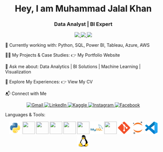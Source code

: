 <h1 align="center">Hey, I am Muhammad Jalal Khan</h1>
<h3 align="center">Data Analyst | BI Expert</h3>

<p align="center">
<a href="https://www.linkedin.com/in/mjalalkhan/">
<img src="https://img.shields.io/badge/LinkedIn-Profile-blue?logo=linkedin" />
</a>
<a href="https://jalaldataworks.netlify.app/">
<img src="https://img.shields.io/badge/Portfolio-Website-green?logo=google-chrome" />
</a>
<a href="mailto:m.jalalkhanktk@gmail.com">
<img src="https://img.shields.io/badge/Gmail-Email-red?logo=gmail" />
</a>
</p>

🌱 Currently working with: Python, SQL, Power BI, Tableau, Azure, AWS

👨‍💻 My Projects & Case Studies: 👉 My Portfolio Website

💬 Ask me about: Data Analytics | BI Solutions | Machine Learning | Visualization

📄 Explore My Experiences: 👉 View My CV

📬 Connect with Me
<p align="center">
<a href="mailto:m.jalalkhanktk@gmail.com" target="_blank">
<img src="https://img.icons8.com/color/48/000000/gmail--v1.png" alt="Gmail" width="40" height="40"/>
</a>
<a href="https://www.linkedin.com/in/mjalalkhan/" target="_blank">
<img src="https://img.icons8.com/color/48/000000/linkedin.png" alt="LinkedIn" width="40" height="40"/>
</a>
<a href="https://www.kaggle.com/muhammadjalalkhanktk" target="_blank">
<img src="https://upload.wikimedia.org/wikipedia/commons/7/7c/Kaggle_logo.png" alt="Kaggle" width="60" height="40"/>
</a>
<a href="https://www.instagram.com/jalalkhan134?igsh=cHY4bGN5c3Fkdmdx" target="_blank">
<img src="https://img.icons8.com/color/48/000000/instagram-new--v1.png" alt="Instagram" width="40" height="40"/>
</a>
<a href="https://www.facebook.com/jalal.khan.khattak.956143" target="_blank">
<img src="https://img.icons8.com/color/48/000000/facebook-new.png" alt="Facebook" width="40" height="40"/>
</a>
</p>

Languages & Tools:
<p align="center">
<a href="https://www.python.org/" target="_blank"><img src="https://raw.githubusercontent.com/devicons/devicon/master/icons/python/python-original.svg" width="40" height="40"/></a>
<a href="https://powerbi.microsoft.com/" target="_blank"><img src="https://www.vectorlogo.zone/logos/microsoft_powerbi/microsoft_powerbi-icon.svg" width="40" height="40"/></a>
<a href="https://public.tableau.com/" target="_blank"><img src="https://cdn.worldvectorlogo.com/logos/tableau-software.svg" width="40" height="40"/></a>
<a href="https://azure.microsoft.com/" target="_blank"><img src="https://www.vectorlogo.zone/logos/microsoft_azure/microsoft_azure-icon.svg" width="40" height="40"/></a>
<a href="https://aws.amazon.com/" target="_blank"><img src="https://www.vectorlogo.zone/logos/amazon_aws/amazon_aws-icon.svg" width="40" height="40"/></a>
<a href="https://www.microsoft.com/en-us/sql-server" target="_blank"><img src="https://www.svgrepo.com/show/303229/microsoft-sql-server-logo.svg" width="40" height="40"/></a>
<a href="https://www.mysql.com/" target="_blank"><img src="https://raw.githubusercontent.com/devicons/devicon/master/icons/mysql/mysql-original-wordmark.svg" width="40" height="40"/></a>
<a href="https://www.r-project.org/" target="_blank"><img src="https://www.vectorlogo.zone/logos/r-project/r-project-icon.svg" width="40" height="40"/></a>
<a href="https://git-scm.com/" target="_blank"><img src="https://raw.githubusercontent.com/devicons/devicon/master/icons/git/git-original.svg" width="40" height="40"/></a>
<a href="https://jupyter.org/" target="_blank"><img src="https://raw.githubusercontent.com/devicons/devicon/master/icons/jupyter/jupyter-original.svg" width="40" height="40"/></a>
<a href="https://code.visualstudio.com/" target="_blank"><img src="https://raw.githubusercontent.com/devicons/devicon/master/icons/vscode/vscode-original.svg" width="40" height="40"/></a>
<a href="https://www.linux.org/" target="_blank"><img src="https://raw.githubusercontent.com/devicons/devicon/master/icons/linux/linux-original.svg" width="40" height="40"/></a>
</p>
